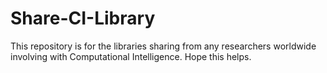 # Share-CI-Library
This repository is for the libraries sharing from any researchers worldwide involving with Computational Intelligence.
Hope this helps.
